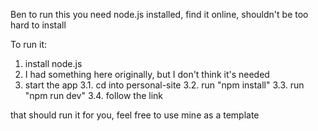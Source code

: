 Ben to run this you need node.js installed, find it online, shouldn't be too hard to install

To run it:
1. install node.js
2. I had something here originally, but I don't think it's needed
3. start the app
3.1. cd into personal-site
3.2. run "npm install"
3.3. run "npm run dev"
3.4. follow the link

that should run it for you, feel free to use mine as a template